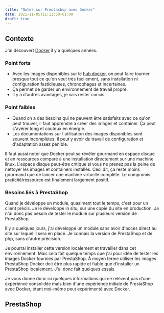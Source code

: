 ```yaml
---
title: "Notes sur Prestashop avec Docker"
date: 2021-11-05T11:11:50+01:00
draft: true 
---
```


## Contexte

J'ai découvert [Docker](https://fr.wikipedia.org/wiki/Docker_(logiciel)) il y a quelques années.

### Point forts

- Avec les images disponibles sur le [hub docker](https://hub.docker.com/), on peut faire tourner presque tout ce qu'on veut très facilement, sans installation ni configuration fastidieuses, chronophages et incertaines.
- Ça permet de garder un environnement de travail propre.
- Il y a d'autres avantages, je vais rester concis.

### Point faibles

- Quand on a des besoins qui ne peuvent être satisfaits avec ce qu'on peut trouver, il faut apprendre a créer des images et container. Ça peut s'avérer long et couteux en énergie.
- Les documentations sur l'utilisation des images disponibles sont souvent incomplètes. Il peut y avoir du travail de configuration et d'adaptation assez pénible.

Il faut aussi noter que Docker peut se révéler gourmand en espace disque et en ressources comparé à une installation directement sur une machine linux. L'espace disque peut-être critique si vous ne prenez pas la peine de nettoyer les images et containers installés.
Ceci dit, ça reste moins gourmand que de lancer une machine virtuelle complète.
Le compromis praticité/ressource est finalement largement positif.

### Besoins liés à PrestaShop

Quand je développe un module, quasiment tout le temps, c'est pour un client précis. Je le développe in situ, sur une copie du site en production. Je n'ai donc pas besoin de tester le module sur plusieurs version de PrestaShop.

Il y a quelques jours, j'ai développé un module sans avoir d'accès direct au site sur lequel il sera en place.
Je connais la version de PrestaShop et de php, sans d'autre précision.

Je pourrai installer cette version localement et travailler dans cet environnement. Mais cela fait quelque temps que j'ai pour idée de tester les images Docker fournies par PrestaShop. À moyen terme utiliser les images PrestaShop Docker doit être plus rapide et fiable que d'installer un PrestaShop localement. J'ai donc fait quelques essais.

Je vous donne donc ici quelques informations qui ne relèvent pas d'une expérience consolidée mais bien d'une expérience initiale de PrestaShop avec Docker, étant moi-même peut expérimenté avec Docker.

## PrestaShop



